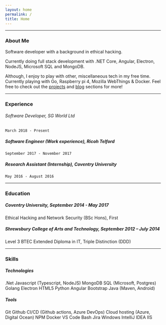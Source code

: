 ```yaml
---
layout: home
permalink: /
title: Home
---
```


---

### About Me

Software developer with a background in ethical hacking. 

Currently doing full stack development with .NET Core, Angular, Electron, NodeJS, Microsoft SQL and MongoDB. 

Although, I enjoy to play with other, miscellaneous tech in my free time. Currently playing with Go, Raspberry pi 4, Mozilla WebThings & Docker. Feel free to check out the [projects](/projects) and [blog](/blog) sections for more!

---

### Experience

###### Software Developer, SG World Ltd 
`March 2018 - Present`

##### Software Engineer (Work experience), Ricoh Telford 
`September 2017 - November 2017`

##### Research Assistant (Internship), Coventry University 
`May 2016 - August 2016`

---

### Education

##### Coventry University, September 2014 - May 2017
Ethical Hacking and Network Security (BSc Hons), First

##### Shrewsbury College of Arts and Technology, September 2012 – July 2014 
Level 3 BTEC Extended Diploma in IT, Triple Distinction (DDD)

---

### Skills

##### Technologies

<span class="badge badge-secondary">.Net</span>
<span class="badge badge-secondary">Javascript (Typescript, NodeJS)</span>
<span class="badge badge-secondary">MongoDB</span>
<span class="badge badge-secondary">SQL (Microsoft, Postgres)</span>
<span class="badge badge-secondary">Golang</span>
<span class="badge badge-secondary">Electron</span>
<span class="badge badge-secondary">HTML5</span>
<span class="badge badge-secondary">Python</span>
<span class="badge badge-secondary">Angular</span>
<span class="badge badge-secondary">Bootstrap</span>
<span class="badge badge-secondary">Java (Maven, Android)</span>

##### Tools

<span class="badge badge-secondary">Git</span>
<span class="badge badge-secondary">Github</span>
<span class="badge badge-secondary">CI/CD (Github actions, Azure DevOps)</span>
<span class="badge badge-secondary">Cloud hosting (Azure, Digital Ocean)</span>
<span class="badge badge-secondary">NPM</span>
<span class="badge badge-secondary">Docker</span>
<span class="badge badge-secondary">VS Code</span>
<span class="badge badge-secondary">Bash</span>
<span class="badge badge-secondary">Jira</span>
<span class="badge badge-secondary">Windows</span>
<span class="badge badge-secondary">IntelliJ IDEA</span>
<span class="badge badge-secondary">IIS</span>
